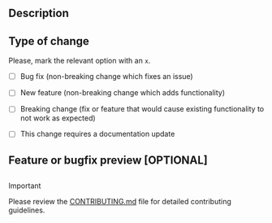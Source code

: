 ## Description


## Type of change

Please, mark the relevant option with an `x`.

- [ ] Bug fix (non-breaking change which fixes an issue)
- [ ] New feature (non-breaking change which adds functionality)
- [ ] Breaking change (fix or feature that would cause existing functionality to not work as expected)
- [ ] This change requires a documentation update


## Feature or bugfix preview [OPTIONAL]



## 
> [!IMPORTANT]
> Please review the [CONTRIBUTING.md](https://github.com/SIGGames/.github/blob/main/profile/CONTRIBUTING.md) file for detailed contributing guidelines.